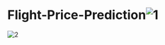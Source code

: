 # Flight-Price-Prediction![1](https://user-images.githubusercontent.com/68823461/130597442-5bc814f1-e1fc-4953-b0ed-55eb9756720c.jpeg)
![2](https://user-images.githubusercontent.com/68823461/130597450-ef8c76de-17c0-40ad-b834-1c8f39c61787.jpeg)

